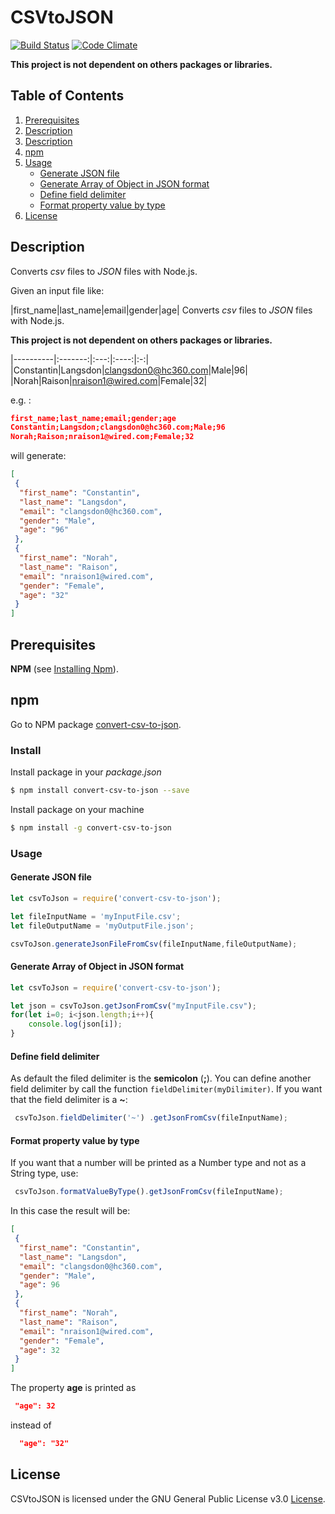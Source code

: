 # CSVtoJSON 
[![Build Status](https://travis-ci.org/iuccio/csvToJson.svg?branch=master)](https://travis-ci.org/iuccio/csvToJson) [![Code Climate](https://codeclimate.com/github/iuccio/csvToJson/badges/gpa.svg)](https://codeclimate.com/github/iuccio/csvToJson)

**This project is not dependent on others packages or libraries.**

## Table of Contents
1. [Prerequisites](#prerequisites)
1. [Description](#escription)
1. [Description](#escription)
1. [npm](#npm)
1. [Usage](#usage)
    * [Generate JSON file](#generate-json-file)
    * [Generate Array of Object in JSON format](#generate-array-of-object-in-json-format)
    * [Define field delimiter](#define-field-delimiter)
    * [Format property value by type](#format-property-value-by-type)
1. [License](#license)


## Description
Converts *csv* files to *JSON* files with Node.js. 

Given an input file like:

|first_name|last_name|email|gender|age|
Converts *csv* files to *JSON* files with Node.js. 

**This project is not dependent on others packages or libraries.**

|----------|:-------:|:---:|:----:|:-:|
|Constantin|Langsdon|clangsdon0@hc360.com|Male|96|
|Norah|Raison|nraison1@wired.com|Female|32|

e.g. :
```json
first_name;last_name;email;gender;age
Constantin;Langsdon;clangsdon0@hc360.com;Male;96
Norah;Raison;nraison1@wired.com;Female;32
```

will generate:


```json
[
 {
  "first_name": "Constantin",
  "last_name": "Langsdon",
  "email": "clangsdon0@hc360.com",
  "gender": "Male",
  "age": "96"
 },
 {
  "first_name": "Norah",
  "last_name": "Raison",
  "email": "nraison1@wired.com",
  "gender": "Female",
  "age": "32"
 }
]
```

## Prerequisites
**NPM** (see [Installing Npm](https://docs.npmjs.com/getting-started/installing-node)).

## npm
Go to NPM package [convert-csv-to-json](https://www.npmjs.com/package/convert-csv-to-json).

### Install
Install package in your *package.json*
```bash
$ npm install convert-csv-to-json --save
```
Install package on your machine
```bash
$ npm install -g convert-csv-to-json
```

### Usage
#### Generate JSON file
```js
let csvToJson = require('convert-csv-to-json');

let fileInputName = 'myInputFile.csv'; 
let fileOutputName = 'myOutputFile.json';

csvToJson.generateJsonFileFromCsv(fileInputName,fileOutputName);
```
#### Generate Array of Object in JSON format
```js
let csvToJson = require('convert-csv-to-json');

let json = csvToJson.getJsonFromCsv("myInputFile.csv");
for(let i=0; i<json.length;i++){
    console.log(json[i]);
}
```
#### Define field delimiter
As default the filed delimiter is the **semicolon** (**;**). You can define another field delimiter 
by call the function ```fieldDelimiter(myDilimiter)```.
If you want that the field delimiter is a **~**:

```js
 csvToJson.fieldDelimiter('~') .getJsonFromCsv(fileInputName);
```


#### Format property value by type
If you want that a number will be printed as a Number type and not as a String type, use:
```js
 csvToJson.formatValueByType().getJsonFromCsv(fileInputName);
```
In this case the result will be: 

```json
[
 {
  "first_name": "Constantin",
  "last_name": "Langsdon",
  "email": "clangsdon0@hc360.com",
  "gender": "Male",
  "age": 96
 },
 {
  "first_name": "Norah",
  "last_name": "Raison",
  "email": "nraison1@wired.com",
  "gender": "Female",
  "age": 32
 }
]
```
The property **age** is printed as 
```json
 "age": 32
```
instead of
```json
  "age": "32"
 ```
 
## License

CSVtoJSON is licensed under the GNU General Public License v3.0 [License](LICENSE).
